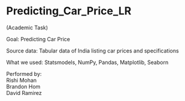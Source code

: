 # Predicting_Car_Price_LR
(Academic Task)

Goal: Predicting Car Price

Source data: Tabular data of India listing car prices and specifications

What we used: Statsmodels, NumPy, Pandas, Matplotlib, Seaborn

Performed by:              
   Rishi Mohan        
   Brandon Hom      
   David Ramirez      
